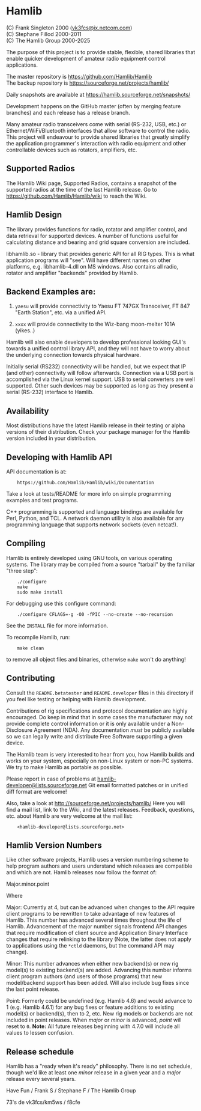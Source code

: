 Hamlib
======

(C) Frank Singleton 2000 (vk3fcs@ix.netcom.com)  
(C) Stephane Fillod 2000-2011  
(C) The Hamlib Group 2000-2025  


The purpose of this project is to provide stable, flexible, shared libraries
that enable quicker development of amateur radio equipment control
applications.

The master repository is https://github.com/Hamlib/Hamlib  
The backup repository is https://sourceforge.net/projects/hamlib/  

Daily snapshots are available at https://hamlib.sourceforge.net/snapshots/

Development happens on the GitHub master (often by merging feature branches)
and each release has a release branch.

Many amateur radio transceivers come with serial (RS-232, USB, etc.) or
Ethernet/WiFi/Bluetooth interfaces that allow software to control the radio.
This project will endeavour to provide shared libraries that greatly simplify
the application programmer's interaction with radio equipment and other
controllable devices such as rotators, amplifiers, etc.

Supported Radios
----------------

The Hamlib Wiki page, Supported Radios, contains a snapshot of the supported
radios at the time of the last Hamlib release.  Go to
https://github.com/Hamlib/Hamlib/wiki to reach the Wiki.

Hamlib Design
-------------

The library provides functions for radio, rotator and amplifier control,
and data retrieval for supported devices.  A number of functions useful
for calculating distance and bearing and grid square conversion are included.

libhamlib.so -  library that provides generic API for all RIG types.
    This is what application programs will "see".  Will have different
    names on other platforms, e.g. libhamlib-4.dll on MS windows.  Also
    contains all radio, rotator and amplifier "backends" provided by Hamlib.

Backend Examples are:
---------------------

1. `yaesu` will provide connectivity to Yaesu FT 747GX Transceiver, FT 847
   "Earth Station", etc. via a unified API.

2. `xxxx` will provide connectivity to the Wiz-bang moon-melter 101A (yikes..)

Hamlib will also enable developers to develop professional looking GUI's
towards a unified control library API, and they will not have to worry about
the underlying connection towards physical hardware.

Initially serial (RS232) connectivity will be handled, but we expect that IP
(and other) connectivity will follow afterwards.  Connection via a USB port
is accomplished via the Linux kernel support.  USB to serial converters are
well supported.  Other such devices may be supported as long as they present
a serial (RS-232) interface to Hamlib.

Availability
------------

Most distributions have the latest Hamlib release in their testing or alpha
versions of their distribution.  Check your package manager for the Hamlib
version included in your distribution.

Developing with Hamlib API
--------------------------

API documentation is at:

        https://github.com/Hamlib/Hamlib/wiki/Documentation

Take a look at tests/README for more info on simple programming examples and
test programs.

C++ programming is supported and language bindings are available for Perl,
Python, and TCL.  A network daemon utility is also available for any
programming language that supports network sockets (even netcat!).


Compiling
---------

Hamlib is entirely developed using GNU tools, on various operating systems.
The library may be compiled from a source "tarball" by the familiar "three
step":

        ./configure
        make
        sudo make install

For debugging use this configure command:

        ./configure CFLAGS=-g -O0 -fPIC --no-create --no-recursion

See the `INSTALL` file for more information.

To recompile Hamlib, run:

        make clean

to remove all object files and binaries, otherwise `make` won't do anything!

Contributing
------------

Consult the `README.betatester` and `README.developer` files in this directory
if you feel like testing or helping with Hamlib development.

Contributions of rig specifications and protocol documentation are highly
encouraged.  Do keep in mind that in some cases the manufacturer may not
provide complete control information or it is only available under a
Non-Disclosure Agreement (NDA).  Any documentation *must* be publicly
available so we can legally write and distribute Free Software supporting a
given device.

The Hamlib team is very interested to hear from you, how Hamlib builds and
works on your system, especially on non-Linux system or non-PC systems. We
try to make Hamlib as portable as possible.

Please report in case of problems at hamlib-developer@lists.sourceforge.net
Git email formatted patches or in unified diff format are welcome!

Also, take a look at http://sourceforge.net/projects/hamlib/ Here you will
find a mail list, link to the Wiki, and the latest releases.  Feedback,
questions, etc. about Hamlib are very welcome at the mail list:

        <hamlib-developer@lists.sourceforge.net>

Hamlib Version Numbers
----------------------

Like other software projects, Hamlib uses a version numbering scheme to help
program authors and users understand which releases are compatible and which
are not.  Hamlib releases now follow the format of:

Major.minor.point

Where

Major:  Currently at 4, but can be advanced when changes to the API require
client programs to be rewritten to take advantage of new features of Hamlib.
This number has advanced several times throughout the life of Hamlib.
Advancement of the major number signals frontend API changes that require
modification of client source and Application Binary Interface changes that
require relinking to the library (Note, the latter does not apply to
applications using the `*ctld` daemons, but the command API may change).

Minor:  This number advances when either new backend(s) or new rig model(s) to
existing backend(s) are added.  Advancing this number informs client program
authors (and users of those programs) that new model/backend support has been
added.  Will also include bug fixes since the last point release.

Point:  Formerly could be undefined (e.g. Hamlib 4.6) and would advance to 1
(e.g.  Hamlib 4.6.1) for any bug fixes or feature additions to existing
model(s) or backend(s), then to 2, etc.  New rig models or backends are not
included in point releases.  When *major* or *minor* is advanced, *point* will
reset to `0`.  **Note:** All future releases beginning with 4.7.0 will include
all values to lessen confusion.

Release schedule
----------------

Hamlib has a "ready when it's ready" philosophy.  There is no set schedule,
though we'd like at least one *minor* release in a given year and a *major*
release every several years.


Have Fun / Frank S / Stephane F / The Hamlib Group

  73's de vk3fcs/km5ws / f8cfe

